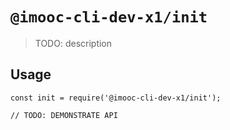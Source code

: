 # `@imooc-cli-dev-x1/init`

> TODO: description

## Usage

```
const init = require('@imooc-cli-dev-x1/init');

// TODO: DEMONSTRATE API
```
